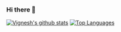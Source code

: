 ### Hi there 👋

<!--
**vigneshbot/vigneshbot** is a ✨ _special_ ✨ repository because its `README.md` (this file) appears on your GitHub profile.

Here are some ideas to get you started:

- 🔭 I’m currently working on ...
- 🌱 I’m currently learning ...
- 👯 I’m looking to collaborate on ...
- 🤔 I’m looking for help with ...
- 💬 Ask me about ...
- 📫 How to reach me: ...
- 😄 Pronouns: ...
- ⚡ Fun fact: ...
-->

[![Vignesh's github stats](https://github-readme-stats.vercel.app/api?username=vigneshbot&show_icons=true&theme=gotham)](https://github.com/anuraghazra/github-readme-stats)
[![Top Languages ](https://github-readme-stats.vercel.app/api/top-langs/?username=vigneshbot&layout=compact)](https://github.com/anuraghazra/github-readme-stats)
